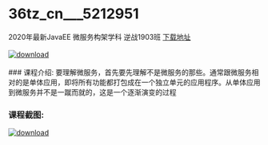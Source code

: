 # 36tz_cn___5212951
2020年最新JavaEE 微服务构架学科 逆战1903班
[下载地址](http://www.36tz.cn/article/5212951 "下载地址")
<br/></br>[![download](http://36tz.cn/muke_img/2020_05_2-56-300x182.png "下载地址")](http://www.36tz.cn/article/5212951 "下载地址")
<br/></br>### 课程介绍:
要理解微服务，首先要先理解不是微服务的那些。通常跟微服务相对的是单体应用，即将所有功能都打包成在一个独立单元的应用程序。从单体应用到微服务并不是一蹴而就的，这是一个逐渐演变的过程

### 课程截图:
[![download](http://36tz.cn/muke_img/2020_05_1-63.png "下载地址")](http://www.36tz.cn/article/5212951 "下载地址")
